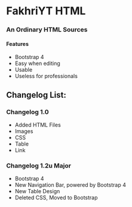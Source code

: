 # FakhriYT HTML
### An Ordinary HTML Sources


#### Features
- Bootstrap 4
- Easy when editing
- Usable
- Useless for professionals


## Changelog List:

### Changelog 1.0
- Added HTML Files
- Images
- CSS
- Table
- Link

### Changelog 1.2u Major
- Bootstrap 4
- New Navigation Bar, powered by Bootstrap 4
- New Table Design
- Deleted CSS, Moved to Bootstrap